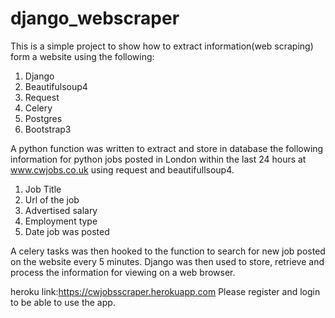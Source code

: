 # django_webscraper

This is a simple project to show how to extract information(web scraping)
form a website using the following:

1) Django
2) Beautifulsoup4
3) Request
4) Celery
5) Postgres
6) Bootstrap3

A python function was written to extract and store in database the
following information for python jobs posted in London within the
last 24 hours at www.cwjobs.co.uk using request and beautifullsoup4.

1) Job Title
2) Url of the job
3) Advertised salary
4) Employment type
5) Date job was posted

A celery tasks was then hooked to the function to search for new job posted
on the website every 5 minutes. Django was then used to store, retrieve
and process the information for viewing on a web browser.

heroku link:https://cwjobsscraper.herokuapp.com
Please register and login to be able to use the app.
